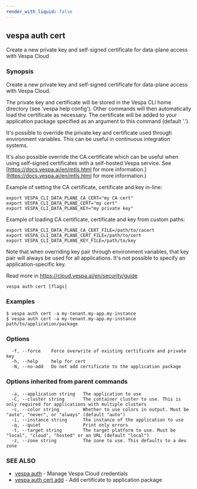 ```yaml
---
render_with_liquid: false
---
```


## vespa auth cert

Create a new private key and self-signed certificate for data-plane access with Vespa Cloud

### Synopsis

Create a new private key and self-signed certificate for data-plane access with Vespa Cloud.

The private key and certificate will be stored in the Vespa CLI home directory
(see 'vespa help config'). Other commands will then automatically load the
certificate as necessary. The certificate will be added to your application
package specified as an argument to this command (default '.').

It's possible to override the private key and certificate used through
environment variables. This can be useful in continuous integration systems.

It's also possible override the CA certificate which can be useful when using self-signed certificates with a
self-hosted Vespa service. See [https://docs.vespa.ai/en/mtls.html for more information.](https://docs.vespa.ai/en/mtls.html for more information.)

Example of setting the CA certificate, certificate and key in-line:

    export VESPA_CLI_DATA_PLANE_CA_CERT="my CA cert"
    export VESPA_CLI_DATA_PLANE_CERT="my cert"
    export VESPA_CLI_DATA_PLANE_KEY="my private key"

Example of loading CA certificate, certificate and key from custom paths:

    export VESPA_CLI_DATA_PLANE_CA_CERT_FILE=/path/to/cacert
    export VESPA_CLI_DATA_PLANE_CERT_FILE=/path/to/cert
    export VESPA_CLI_DATA_PLANE_KEY_FILE=/path/to/key

Note that when overriding key pair through environment variables, that key pair
will always be used for all applications. It's not possible to specify an
application-specific key.

Read more in https://cloud.vespa.ai/en/security/guide

```
vespa auth cert [flags]
```

### Examples

```
$ vespa auth cert -a my-tenant.my-app.my-instance
$ vespa auth cert -a my-tenant.my-app.my-instance path/to/application/package
```

### Options

```
  -f, --force    Force overwrite of existing certificate and private key
  -h, --help     help for cert
  -N, --no-add   Do not add certificate to the application package
```

### Options inherited from parent commands

```
  -a, --application string   The application to use
  -C, --cluster string       The container cluster to use. This is only required for applications with multiple clusters
  -c, --color string         Whether to use colors in output. Must be "auto", "never", or "always" (default "auto")
  -i, --instance string      The instance of the application to use
  -q, --quiet                Print only errors
  -t, --target string        The target platform to use. Must be "local", "cloud", "hosted" or an URL (default "local")
  -z, --zone string          The zone to use. This defaults to a dev zone
```

### SEE ALSO

* [vespa auth](vespa_auth.html)	 - Manage Vespa Cloud credentials
* [vespa auth cert add](vespa_auth_cert_add.html)	 - Add certificate to application package

